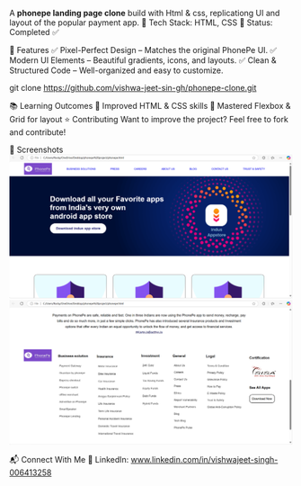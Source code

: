A **phonepe landing page clone** build with Html & css, replicationg UI and layout of the popular payment app.
📂 Tech Stack: HTML, CSS
📌 Status: Completed ✅

🔹 Features
✅ Pixel-Perfect Design – Matches the original PhonePe UI.
✅ Modern UI Elements – Beautiful gradients, icons, and layouts.
✅ Clean & Structured Code – Well-organized and easy to customize.

git clone https://github.com/vishwa-jeet-sin-gh/phonepe-clone.git

📚 Learning Outcomes
🔹 Improved HTML & CSS skills
🔹 Mastered Flexbox & Grid for layout
⭐ Contributing
Want to improve the project? Feel free to fork and contribute!

📸 Screenshots
![image_alt](https://github.com/vishwa-jeet-sin-gh/phonepe-homepage-clone/blob/f8d1be8e85b978904a3dc19809d17c1afc2dd87e/Screenshot%202025-02-21%20130058.png)
![image_alt](https://github.com/vishwa-jeet-sin-gh/phonepe-homepage-clone/blob/main/Screenshot%202025-02-21%20130123.png?raw=true)

📬 Connect With Me
💼 LinkedIn: www.linkedin.com/in/vishwajeet-singh-006413258
